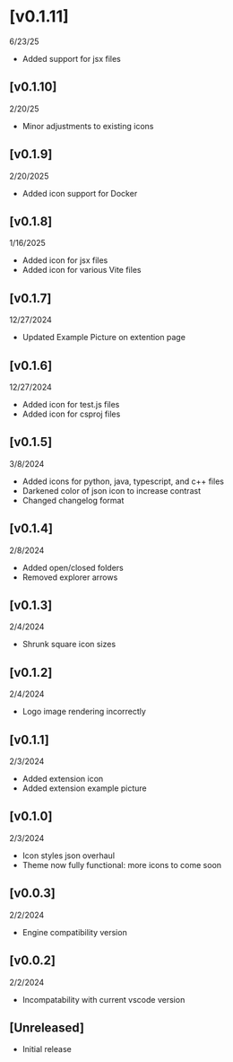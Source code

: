 # [v0.1.11]
6/23/25

- Added support for jsx files


## [v0.1.10]

2/20/25

- Minor adjustments to existing icons


## [v0.1.9]
2/20/2025

- Added icon support for Docker


## [v0.1.8]
1/16/2025

- Added icon for jsx files
- Added icon for various Vite files


## [v0.1.7]
12/27/2024

- Updated Example Picture on extention page


## [v0.1.6]
12/27/2024

- Added icon for test.js files
- Added icon for csproj files


## [v0.1.5]
3/8/2024

- Added icons for python, java, typescript, and c++ files
- Darkened color of json icon to increase contrast
- Changed changelog format


## [v0.1.4]
2/8/2024

- Added open/closed folders
- Removed explorer arrows


## [v0.1.3]
2/4/2024

- Shrunk square icon sizes



## [v0.1.2]
2/4/2024

- Logo image rendering incorrectly



## [v0.1.1]
2/3/2024

- Added extension icon
- Added extension example picture



## [v0.1.0]
2/3/2024

- Icon styles json overhaul
- Theme now fully functional: more icons to come soon



## [v0.0.3]
2/2/2024

- Engine compatibility version



## [v0.0.2]
2/2/2024

- Incompatability with current vscode version



## [Unreleased]

- Initial release